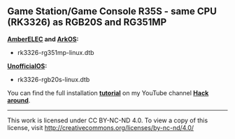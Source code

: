Game Station/Game Console R35S - same CPU (RK3326) as RGB20S and RG351MP
---
**[AmberELEC](https://github.com/AmberELEC/AmberELEC/releases) and [ArkOS](https://github.com/christianhaitian/arkos/wiki#download-links):**
- rk3326-rg351mp-linux.dtb

**[UnofficialOS](https://github.com/RetroGFX/UnofficialOS/releases):**
- rk3326-rgb20s-linux.dtb

You can find the full installation **[tutorial](https://youtu.be/Ahk9HmvoP-0)** on my YouTube channel **[Hack around](https://www.youtube.com/@hackaround/)**.

---
This work is licensed under CC BY-NC-ND 4.0. To view a copy of this license, visit http://creativecommons.org/licenses/by-nc-nd/4.0/
